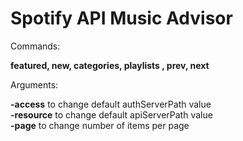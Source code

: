 # Spotify API Music Advisor

Commands:<br>

<b>featured, new, categories, playlists <playlist name>, prev, next</b>

Arguments:
  
<b>-access</b> to change default authServerPath value<br>
<b>-resource</b> to change default apiServerPath value<br>
<b>-page</b> to change number of items per page

